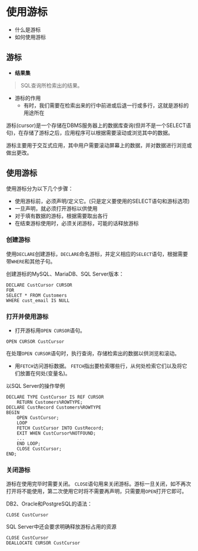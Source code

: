 # 使用游标
- 什么是游标
- 如何使用游标

## 游标
- **结果集**
> SQL查询所检索出的结果。

- 游标的作用
  - 有时，我们需要在检索出来的行中前进或后退一行或多行，这就是游标的用途所在

游标(cursor)是一个存储在DBMS服务器上的数据库查询(但并不是一个SELECT语句)，在存储了游标之后，应用程序可以根据需要滚动或浏览其中的数据。

游标主要用于交互式应用，其中用户需要滚动屏幕上的数据，并对数据进行浏览或做出更改。

## 使用游标
使用游标分为以下几个步骤：
- 使用游标前，必须声明/定义它。(只是定义要使用的SELECT语句和游标选项)
- 一旦声明，就必须打开游标以供使用
- 对于填有数据的游标，根据需要取出各行
- 在结束游标使用时，必须关闭游标，可能的话释放游标

### 创建游标
使用`DECLARE`创建游标，`DECLARE`命名游标，并定义相应的`SELECT`语句，根据需要带`WHERE`和其他子句。


创建游标的MySQL、MariaDB、SQL Server版本：
```
DECLARE CustCursor CURSOR
FOR
SELECT * FROM Customers
WHERE cust_email IS NULL
```

### 打开并使用游标
- 打开游标用`OPEN CURSOR`语句。
```
OPEN CURSOR CustCursor
```
在处理`OPEN CURSOR`语句时，执行查询，存储检索出的数据以供浏览和滚动。

- 用`FETCH`访问游标数据。
`FETCH`指出要检索哪些行，从何处检索它们以及将它们放置在何处(变量名)。

以SQL Server的操作举例
```
DECLARE TYPE CustCursor IS REF CURSOR
	RETURN Customers%ROWTYPE;
DECLARE CustRecord Customers%ROWTYPE
BEGIN
	OPEN CustCursor;
	LOOP
	FETCH CustCursor INTO CustRecord;
	EXIT WHEN CustCursor%NOTFOUND;
	...
	END LOOP;
	CLOSE CustCursor;
END;	
```

### 关闭游标
游标在使用完毕时需要关闭。
`CLOSE`语句用来关闭游标。游标一旦关闭，如不再次打开将不能使用，第二次使用它时将不需要再声明，只需要用`OPEN`打开它即可。

DB2、Oracle和PostgreSQL的语法：
```
CLOSE CustCursor
```

SQL Server中还会要求明确释放游标占用的资源
```
CLOSE CustCursor
DEALLOCATE CURSOR CustCursor
```



